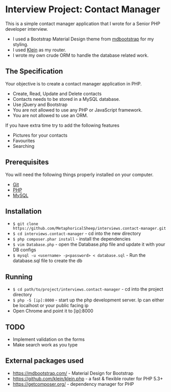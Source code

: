 # Interview Project: Contact Manager

This is a simple contact manager application that I wrote for a Senior PHP developer interview.

* I used a Bootstrap Material Design theme from [mdbootstrap](https://mdbootstrap.com/) for my styling.
* I used [Klein](https://github.com/klein/klein.php) as my router.
* I wrote my own crude ORM to handle the database related work.


## The Specification

Your objective is to create a contact manager application in PHP. 
* Create, Read, Update and Delete contacts
* Contacts needs to be stored in a MySQL database.
* Use jQuery and Bootstrap
* You are not allowed to use any PHP or JavaScript framework.
* You are not allowed to use an ORM.

If you have extra time try to add the following features
* Pictures for your contacts
* Favourites
* Searching


## Prerequisites

You will need the following things properly installed on your computer.

* [Git](http://git-scm.com/)
* [PHP](http://php.net/downloads.php)
* [MySQL](http://dev.mysql.com/downloads/)


## Installation

* `$ git clone https://github.com/MetaphoricalSheep/interviews.contact-manager.git`
* `$ cd interviews.contact-manager`                 - cd into the new directory
* `$ php composer.phar install`                       - install the dependencies
* `$ vim Database.php`                                - open the Database.php file and update it with your DB configs
* `$ mysql -u <username> -p<password> < database.sql` - Run the database.sql file to create the db


## Running

* `$ cd path/to/project/interviews.contact-manager` - cd into the project directory
* `$ php -S [ip]:8000`                              - start up the php development server. Ip can either be localhost or your public facing ip
*  Open Chrome and point it to [ip]:8000


## TODO
* Implement validation on the forms
* Make search work as you type

## External packages used
* https://mdbootstrap.com/ - Material Design for Bootstrap
* https://github.com/klein/klein.php - a fast & flexible router for PHP 5.3+
* https://getcomposer.org/ - dependency manager for PHP
